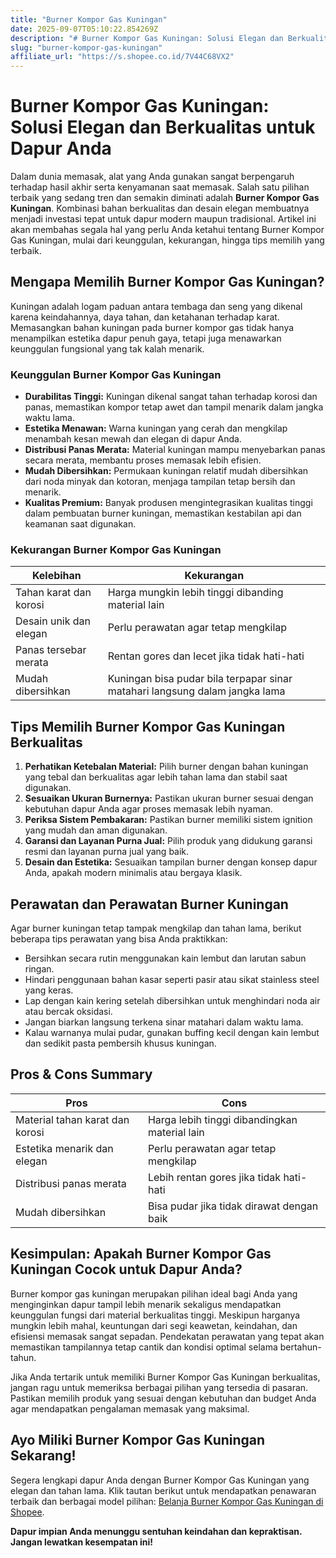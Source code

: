 ```yaml
---
title: "Burner Kompor Gas Kuningan"
date: 2025-09-07T05:10:22.854269Z
description: "# Burner Kompor Gas Kuningan: Solusi Elegan dan Berkualitas untuk Dapur Anda..."
slug: "burner-kompor-gas-kuningan"
affiliate_url: "https://s.shopee.co.id/7V44C68VX2"
---
```

# Burner Kompor Gas Kuningan: Solusi Elegan dan Berkualitas untuk Dapur Anda

Dalam dunia memasak, alat yang Anda gunakan sangat berpengaruh terhadap hasil akhir serta kenyamanan saat memasak. Salah satu pilihan terbaik yang sedang tren dan semakin diminati adalah **Burner Kompor Gas Kuningan**. Kombinasi bahan berkualitas dan desain elegan membuatnya menjadi investasi tepat untuk dapur modern maupun tradisional. Artikel ini akan membahas segala hal yang perlu Anda ketahui tentang Burner Kompor Gas Kuningan, mulai dari keunggulan, kekurangan, hingga tips memilih yang terbaik.

## Mengapa Memilih Burner Kompor Gas Kuningan?

Kuningan adalah logam paduan antara tembaga dan seng yang dikenal karena keindahannya, daya tahan, dan ketahanan terhadap karat. Memasangkan bahan kuningan pada burner kompor gas tidak hanya menampilkan estetika dapur penuh gaya, tetapi juga menawarkan keunggulan fungsional yang tak kalah menarik.

### Keunggulan Burner Kompor Gas Kuningan

- **Durabilitas Tinggi:** Kuningan dikenal sangat tahan terhadap korosi dan panas, memastikan kompor tetap awet dan tampil menarik dalam jangka waktu lama.
- **Estetika Menawan:** Warna kuningan yang cerah dan mengkilap menambah kesan mewah dan elegan di dapur Anda.
- **Distribusi Panas Merata:** Material kuningan mampu menyebarkan panas secara merata, membantu proses memasak lebih efisien.
- **Mudah Dibersihkan:** Permukaan kuningan relatif mudah dibersihkan dari noda minyak dan kotoran, menjaga tampilan tetap bersih dan menarik.
- **Kualitas Premium:** Banyak produsen mengintegrasikan kualitas tinggi dalam pembuatan burner kuningan, memastikan kestabilan api dan keamanan saat digunakan.

### Kekurangan Burner Kompor Gas Kuningan

| Kelebihan                                            | Kekurangan                                             |
|--------------------------------------------------------|--------------------------------------------------------|
| Tahan karat dan korosi                                | Harga mungkin lebih tinggi dibanding material lain   |
| Desain unik dan elegan                                | Perlu perawatan agar tetap mengkilap                |
| Panas tersebar merata                                  | Rentan gores dan lecet jika tidak hati-hati           |
| Mudah dibersihkan                                    | Kuningan bisa pudar bila terpapar sinar matahari langsung dalam jangka lama |

## Tips Memilih Burner Kompor Gas Kuningan Berkualitas

1. **Perhatikan Ketebalan Material:** Pilih burner dengan bahan kuningan yang tebal dan berkualitas agar lebih tahan lama dan stabil saat digunakan.
2. **Sesuaikan Ukuran Burnernya:** Pastikan ukuran burner sesuai dengan kebutuhan dapur Anda agar proses memasak lebih nyaman.
3. **Periksa Sistem Pembakaran:** Pastikan burner memiliki sistem ignition yang mudah dan aman digunakan.
4. **Garansi dan Layanan Purna Jual:** Pilih produk yang didukung garansi resmi dan layanan purna jual yang baik.
5. **Desain dan Estetika:** Sesuaikan tampilan burner dengan konsep dapur Anda, apakah modern minimalis atau bergaya klasik.

## Perawatan dan Perawatan Burner Kuningan

Agar burner kuningan tetap tampak mengkilap dan tahan lama, berikut beberapa tips perawatan yang bisa Anda praktikkan:

- Bersihkan secara rutin menggunakan kain lembut dan larutan sabun ringan.
- Hindari penggunaan bahan kasar seperti pasir atau sikat stainless steel yang keras.
- Lap dengan kain kering setelah dibersihkan untuk menghindari noda air atau bercak oksidasi.
- Jangan biarkan langsung terkena sinar matahari dalam waktu lama.
- Kalau warnanya mulai pudar, gunakan buffing kecil dengan kain lembut dan sedikit pasta pembersih khusus kuningan.

## Pros & Cons Summary

| **Pros**                                           | **Cons**                                           |
|-----------------------------------------------------|---------------------------------------------------|
| Material tahan karat dan korosi                     | Harga lebih tinggi dibandingkan material lain  |
| Estetika menarik dan elegan                         | Perlu perawatan agar tetap mengkilap           |
| Distribusi panas merata                              | Lebih rentan gores jika tidak hati-hati         |
| Mudah dibersihkan                                   | Bisa pudar jika tidak dirawat dengan baik     |

## Kesimpulan: Apakah Burner Kompor Gas Kuningan Cocok untuk Dapur Anda?

Burner kompor gas kuningan merupakan pilihan ideal bagi Anda yang menginginkan dapur tampil lebih menarik sekaligus mendapatkan keunggulan fungsi dari material berkualitas tinggi. Meskipun harganya mungkin lebih mahal, keuntungan dari segi keawetan, keindahan, dan efisiensi memasak sangat sepadan. Pendekatan perawatan yang tepat akan memastikan tampilannya tetap cantik dan kondisi optimal selama bertahun-tahun.

Jika Anda tertarik untuk memiliki Burner Kompor Gas Kuningan berkualitas, jangan ragu untuk memeriksa berbagai pilihan yang tersedia di pasaran. Pastikan memilih produk yang sesuai dengan kebutuhan dan budget Anda agar mendapatkan pengalaman memasak yang maksimal.

## Ayo Miliki Burner Kompor Gas Kuningan Sekarang!

Segera lengkapi dapur Anda dengan Burner Kompor Gas Kuningan yang elegan dan tahan lama. Klik tautan berikut untuk mendapatkan penawaran terbaik dan berbagai model pilihan: [Belanja Burner Kompor Gas Kuningan di Shopee](https://s.shopee.co.id/7V44C68VX2).

**Dapur impian Anda menunggu sentuhan keindahan dan kepraktisan. Jangan lewatkan kesempatan ini!**